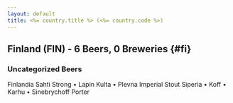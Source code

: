 ```yaml
---
layout: default
title: <%= country.title %> (<%= country.code %>)
---
```


## Finland (FIN) - 6 Beers, 0 Breweries {#fi}



### Uncategorized Beers

Finlandia Sahti Strong   • Lapin Kulta   • Plevna Imperial Stout Siperia   • Koff   • Karhu   • Sinebrychoff Porter  



 
